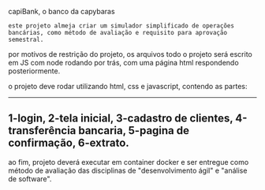 capiBank, o banco da capybaras

    este projeto almeja criar um simulador simplificado de operações bancárias, como método de avaliação e requisito para aprovação semestral.
    
por motivos de restrição do projeto, os arquivos todo o projeto será escrito em JS com node rodando por trás, com uma página html respondendo posteriormente.

o projeto deve rodar utilizando html, css e javascript, contendo as partes:
_____________________________________
1-login, 
2-tela inicial,
3-cadastro de clientes,
4-transferência bancaria,
5-pagina de confirmação,
6-extrato.
-------------------------------------
ao fim, projeto deverá executar em container docker e ser entregue como método de avaliação das disciplinas de "desenvolvimento ágil" e "análise de software". 
